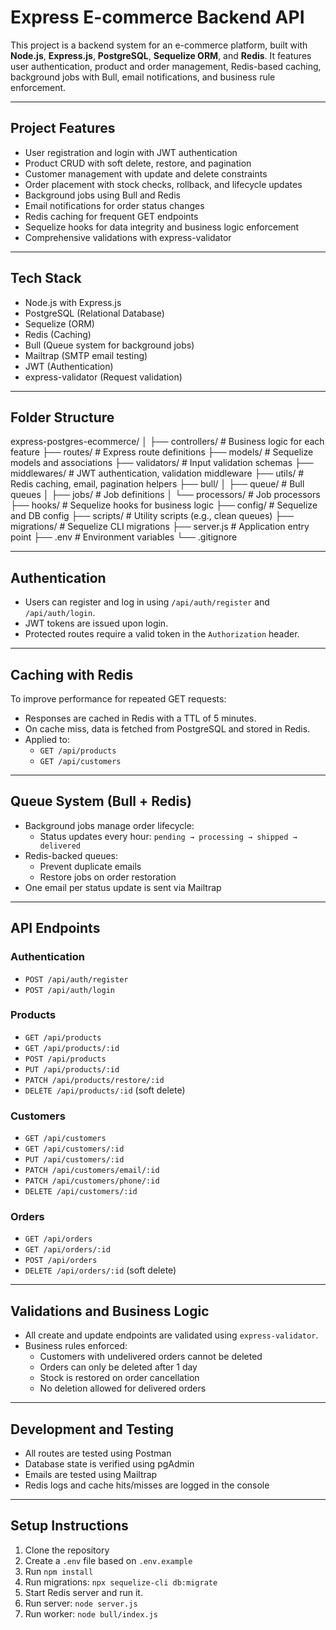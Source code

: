# Express E-commerce Backend API

This project is a backend system for an e-commerce platform, built with **Node.js**, **Express.js**, **PostgreSQL**, **Sequelize ORM**, and **Redis**. It features user authentication, product and order management, Redis-based caching, background jobs with Bull, email notifications, and business rule enforcement.

---

## Project Features

- User registration and login with JWT authentication
- Product CRUD with soft delete, restore, and pagination
- Customer management with update and delete constraints
- Order placement with stock checks, rollback, and lifecycle updates
- Background jobs using Bull and Redis
- Email notifications for order status changes
- Redis caching for frequent GET endpoints
- Sequelize hooks for data integrity and business logic enforcement
- Comprehensive validations with express-validator

---

## Tech Stack

- Node.js with Express.js
- PostgreSQL (Relational Database)
- Sequelize (ORM)
- Redis (Caching)
- Bull (Queue system for background jobs)
- Mailtrap (SMTP email testing)
- JWT (Authentication)
- express-validator (Request validation)

---

## Folder Structure

express-postgres-ecommerce/
│
├── controllers/ # Business logic for each feature
├── routes/ # Express route definitions
├── models/ # Sequelize models and associations
├── validators/ # Input validation schemas
├── middlewares/ # JWT authentication, validation middleware
├── utils/ # Redis caching, email, pagination helpers
├── bull/
│ ├── queue/ # Bull queues
│ ├── jobs/ # Job definitions
│ └── processors/ # Job processors
├── hooks/ # Sequelize hooks for business logic
├── config/ # Sequelize and DB config
├── scripts/ # Utility scripts (e.g., clean queues)
├── migrations/ # Sequelize CLI migrations
├── server.js # Application entry point
├── .env # Environment variables
└── .gitignore

---

## Authentication

- Users can register and log in using `/api/auth/register` and `/api/auth/login`.
- JWT tokens are issued upon login.
- Protected routes require a valid token in the `Authorization` header.

---

## Caching with Redis

To improve performance for repeated GET requests:
- Responses are cached in Redis with a TTL of 5 minutes.
- On cache miss, data is fetched from PostgreSQL and stored in Redis.
- Applied to:
  - `GET /api/products`
  - `GET /api/customers`

---

## Queue System (Bull + Redis)

- Background jobs manage order lifecycle:
  - Status updates every hour: `pending → processing → shipped → delivered`
- Redis-backed queues:
  - Prevent duplicate emails
  - Restore jobs on order restoration
- One email per status update is sent via Mailtrap

---

## API Endpoints

### Authentication

- `POST /api/auth/register`
- `POST /api/auth/login`

### Products

- `GET /api/products`
- `GET /api/products/:id`
- `POST /api/products`
- `PUT /api/products/:id`
- `PATCH /api/products/restore/:id`
- `DELETE /api/products/:id` (soft delete)

### Customers

- `GET /api/customers`
- `GET /api/customers/:id`
- `PUT /api/customers/:id`
- `PATCH /api/customers/email/:id`
- `PATCH /api/customers/phone/:id`
- `DELETE /api/customers/:id`

### Orders

- `GET /api/orders`
- `GET /api/orders/:id`
- `POST /api/orders`
- `DELETE /api/orders/:id` (soft delete)

---

## Validations and Business Logic

- All create and update endpoints are validated using `express-validator`.
- Business rules enforced:
  - Customers with undelivered orders cannot be deleted
  - Orders can only be deleted after 1 day
  - Stock is restored on order cancellation
  - No deletion allowed for delivered orders

---

## Development and Testing

- All routes are tested using Postman
- Database state is verified using pgAdmin
- Emails are tested using Mailtrap
- Redis logs and cache hits/misses are logged in the console

---

## Setup Instructions

1. Clone the repository  
2. Create a `.env` file based on `.env.example`  
3. Run `npm install`  
4. Run migrations: `npx sequelize-cli db:migrate`  
5. Start Redis server and run it.
6. Run server: `node server.js`  
7. Run worker: `node bull/index.js`